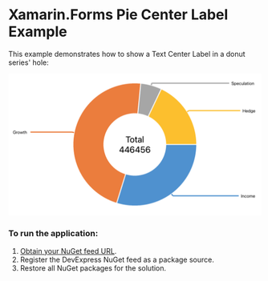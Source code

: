 # Xamarin.Forms Pie Center Label Example

This example demonstrates how to show a Text Center Label in a donut series' hole:

![Sample Image](img/sample.png)


### To run the application:

1. [Obtain your NuGet feed URL](http://docs.devexpress.com/GeneralInformation/116042/installation/install-devexpress-controls-using-nuget-packages/obtain-your-nuget-feed-url).
2. Register the DevExpress NuGet feed as a package source.
3. Restore all NuGet packages for the solution.